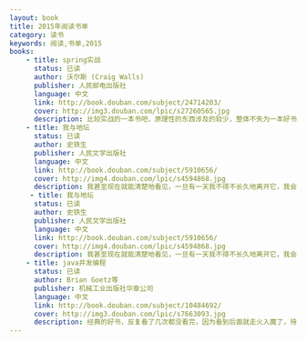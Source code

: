 ```yaml
---
layout: book
title: 2015年阅读书单
category: 读书
keywords: 阅读,书单,2015
books: 
    - title: spring实战
      status: 已读
      author: 沃尔斯 (Craig Walls) 
      publisher: 人民邮电出版社
      language: 中文
      link: http://book.douban.com/subject/24714203/
      cover: http://img3.douban.com/lpic/s27260565.jpg
      description: 比较实战的一本书吧，原理性的东西涉及的较少，整体不失为一本好书。
    - title: 我与地坛
      status: 已读
      author: 史铁生
      publisher: 人民文学出版社
      language: 中文
      link: http://book.douban.com/subject/5910656/
      cover: http://img4.douban.com/lpic/s4594868.jpg
      description: 我甚至现在就能清楚地看见，一旦有一天我不得不长久地离开它，我会怎样想念它，我会怎样想念它并且梦见它，我会怎样因为不敢想念它而梦也梦不到它。宇宙以其不息的欲望将一个歌舞炼为永恒。这欲望有怎样一个人间的姓名，大可忽略不计。每个人的地坛都不一样吧，到最后，也不是我在地坛，而是地坛在我。
     - title: 我与地坛
      status: 已读
      author: 史铁生
      publisher: 人民文学出版社
      language: 中文
      link: http://book.douban.com/subject/5910656/
      cover: http://img4.douban.com/lpic/s4594868.jpg
      description: 我甚至现在就能清楚地看见，一旦有一天我不得不长久地离开它，我会怎样想念它，我会怎样想念它并且梦见它，我会怎样因为不敢想念它而梦也梦不到它。宇宙以其不息的欲望将一个歌舞炼为永恒。这欲望有怎样一个人间的姓名，大可忽略不计。每个人的地坛都不一样吧，到最后，也不是我在地坛，而是地坛在我。
    - title: java并发编程
      status: 已读
      author: Brian Goetz等
      publisher: 机械工业出版社华章公司
      language: 中文
      link: http://book.douban.com/subject/10484692/
      cover: http://img3.douban.com/lpic/s7663093.jpg
      description: 经典的好书，反复看了几次都没看完，因为看到后面就走火入魔了，待内力深厚些再战吧！
---
```





     
  